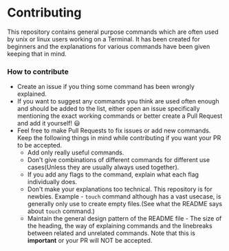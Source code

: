 # Contributing

This repository contains general purpose commands which are often used by unix or linux users working on a Terminal. It has been created for beginners and the explanations for various commands have been given keeping that in mind.


### How to contribute

- Create an issue if you thing some command has been wrongly explained.
- If you want to suggest any commands you think are used often enough and should be added to the list, either open an issue specifically mentioning the exact working commands or better create a Pull Request and add it yourself! :smiley:
- Feel free to make Pull Requests to fix issues or add new commands. Keep the following things in mind while contributing if you want your PR to be accepted.
    - Add only really useful commands.
    - Don't give combinations of different commands for different use cases(Unless they are usually always used together).
    - If you add any flags to the command, explain what each flag individually does.
    - Don't make your explanations too technical. This repository is for newbies. Example - `touch` command although has a vast usecase, is generally only use to create empty files.(See what the README says about `touch` command.)
    - Maintain the general design pattern of the README file - The size of the heading, the way of explaining commands and the linebreaks between related and unrelated commands. Note that this is **important** or your PR will NOT be accepted.
